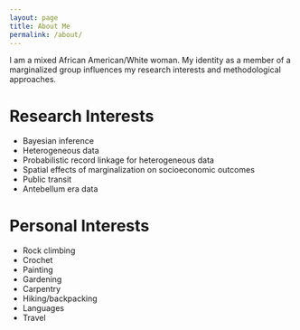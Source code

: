 ```yaml
---
layout: page
title: About Me
permalink: /about/
---
```


I am a mixed African American/White woman. My identity as a member of a marginalized group influences my research interests and methodological approaches.

# Research Interests

- Bayesian inference
- Heterogeneous data
- Probabilistic record linkage for heterogeneous data
- Spatial effects of marginalization on socioeconomic outcomes
- Public transit
- Antebellum era data

# Personal Interests

- Rock climbing
- Crochet
- Painting
- Gardening
- Carpentry
- Hiking/backpacking
- Languages
- Travel

